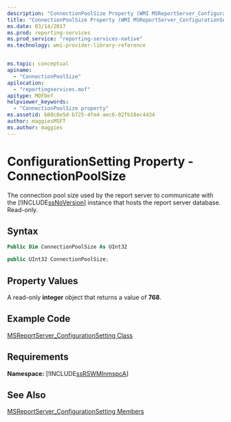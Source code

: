 ```yaml
---
description: "ConnectionPoolSize Property (WMI MSReportServer_ConfigurationSetting)"
title: "ConnectionPoolSize Property (WMI MSReportServer_ConfigurationSetting) | Microsoft Docs"
ms.date: 03/14/2017
ms.prod: reporting-services
ms.prod_service: "reporting-services-native"
ms.technology: wmi-provider-library-reference


ms.topic: conceptual
apiname: 
  - "ConnectionPoolSize"
apilocation: 
  - "reportingservices.mof"
apitype: MOFDef
helpviewer_keywords: 
  - "ConnectionPoolSize property"
ms.assetid: b80c8e5d-b725-4fe4-aec6-02fb18ec4434
author: maggiesMSFT
ms.author: maggies
---
```

# ConfigurationSetting Property - ConnectionPoolSize
  The connection pool size used by the report server to communicate with the [!INCLUDE[ssNoVersion](../../includes/ssnoversion-md.md)] instance that hosts the report server database. Read-only.  
  
## Syntax  
  
```vb  
Public Dim ConnectionPoolSize As UInt32  
```  
  
```csharp  
public UInt32 ConnectionPoolSize;  
```  
  
## Property Values  
 A read-only **integer** object that returns a value of **768**.  
  
## Example Code  
 [MSReportServer_ConfigurationSetting Class](../../reporting-services/wmi-provider-library-reference/msreportserver-configurationsetting-class.md)  
  
## Requirements  
 **Namespace:** [!INCLUDE[ssRSWMInmspcA](../../includes/ssrswminmspca-md.md)]  
  
## See Also  
 [MSReportServer_ConfigurationSetting Members](../../reporting-services/wmi-provider-library-reference/msreportserver-configurationsetting-members.md)  
  
  
